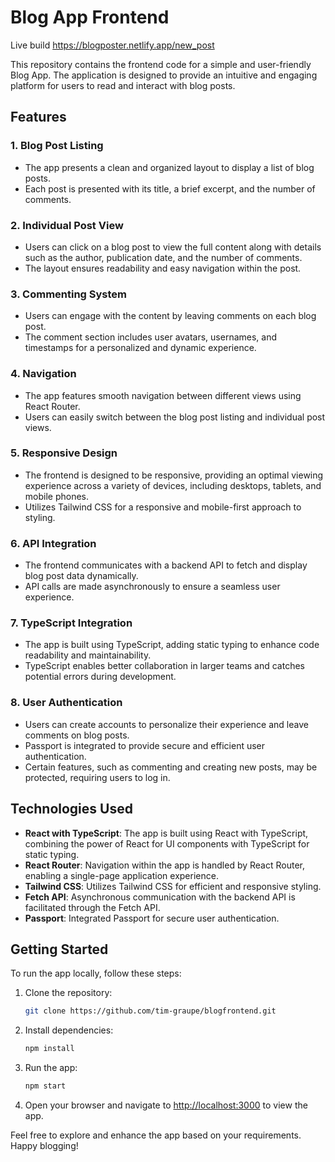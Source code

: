 # Blog App Frontend

Live build https://blogposter.netlify.app/new_post

This repository contains the frontend code for a simple and user-friendly Blog App. The application is designed to provide an intuitive and engaging platform for users to read and interact with blog posts.

## Features

### 1. **Blog Post Listing**

- The app presents a clean and organized layout to display a list of blog posts.
- Each post is presented with its title, a brief excerpt, and the number of comments.

### 2. **Individual Post View**

- Users can click on a blog post to view the full content along with details such as the author, publication date, and the number of comments.
- The layout ensures readability and easy navigation within the post.

### 3. **Commenting System**

- Users can engage with the content by leaving comments on each blog post.
- The comment section includes user avatars, usernames, and timestamps for a personalized and dynamic experience.

### 4. **Navigation**

- The app features smooth navigation between different views using React Router.
- Users can easily switch between the blog post listing and individual post views.

### 5. **Responsive Design**

- The frontend is designed to be responsive, providing an optimal viewing experience across a variety of devices, including desktops, tablets, and mobile phones.
- Utilizes Tailwind CSS for a responsive and mobile-first approach to styling.

### 6. **API Integration**

- The frontend communicates with a backend API to fetch and display blog post data dynamically.
- API calls are made asynchronously to ensure a seamless user experience.

### 7. **TypeScript Integration**

- The app is built using TypeScript, adding static typing to enhance code readability and maintainability.
- TypeScript enables better collaboration in larger teams and catches potential errors during development.

### 8. **User Authentication**
- Users can create accounts to personalize their experience and leave comments on blog posts.
- Passport is integrated to provide secure and efficient user authentication.
- Certain features, such as commenting and creating new posts, may be protected, requiring users to log in.


## Technologies Used

- **React with TypeScript**: The app is built using React with TypeScript, combining the power of React for UI components with TypeScript for static typing.
- **React Router**: Navigation within the app is handled by React Router, enabling a single-page application experience.
- **Tailwind CSS**: Utilizes Tailwind CSS for efficient and responsive styling.
- **Fetch API**: Asynchronous communication with the backend API is facilitated through the Fetch API.
- **Passport**: Integrated Passport for secure user authentication.

## Getting Started

To run the app locally, follow these steps:

1. Clone the repository:

   ```bash
   git clone https://github.com/tim-graupe/blogfrontend.git
   ```

2. Install dependencies:

   ```bash
   npm install
   ```

3. Run the app:

   ```bash
   npm start
   ```

4. Open your browser and navigate to [http://localhost:3000](http://localhost:3000) to view the app.

Feel free to explore and enhance the app based on your requirements. Happy blogging!